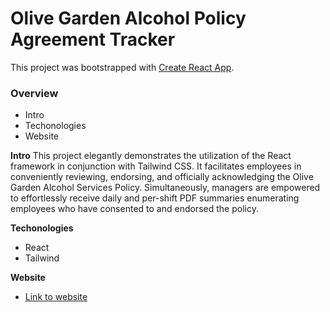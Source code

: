 # Olive Garden Alcohol Policy Agreement Tracker

This project was bootstrapped with [Create React App](https://github.com/facebook/create-react-app).

### Overview

- Intro
- Techonologies
- Website

**Intro**
This project elegantly demonstrates the utilization of the React framework in conjunction with Tailwind CSS. It facilitates employees in conveniently reviewing, endorsing, and officially acknowledging the Olive Garden Alcohol Services Policy. Simultaneously, managers are empowered to effortlessly receive daily and per-shift PDF summaries enumerating employees who have consented to and endorsed the policy.

**Techonologies**

- React
- Tailwind

**Website**

- [Link to website]()
